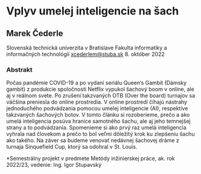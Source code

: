 # Vplyv umelej inteligencie na šach
## Marek Čederle

Slovenská technická univerzita v Bratislave
Fakulta informatiky a informačných technológií
xcederlem@stuba.sk
8. október 2022

### Abstrakt

Počas pandémie COVID-19 a po vydaní seriálu Queen‘s Gambit (Dámsky gambit) z produkcie spoločnosti Netflix vypukol šachový boom v online, ale aj v reálnom svete. Po zrušení takzvaných OTB (Over the board) turnajov sa väčšina preniesla do online prostredia. V online prostredí číhajú nástrahy jednoduchého podvádzania pomocou umelej inteligencie (AI), respektíve takzvaných šachových botov. V tomto článku si rozoberieme, prečo a ako umelá inteligencia posúva hranice samotného šachu, ale aj jeho temnejšej strany a to podvádzania. Spomenieme si ako prvý raz umelá inteligencia vyhrala nad človekom a prečo to bol veľmi dôležitý krok ku zlepšeniu šachu ako takého. Na záver sa budeme venovať nedávnej šachovej dráme z turnaja Sinquefield Cup, ktorý sa odohral v St. Louis.

*Semestrálny projekt v predmete Metódy inžinierskej práce, ak. rok 2022/23, vedenie: Ing. Igor Stupavský

